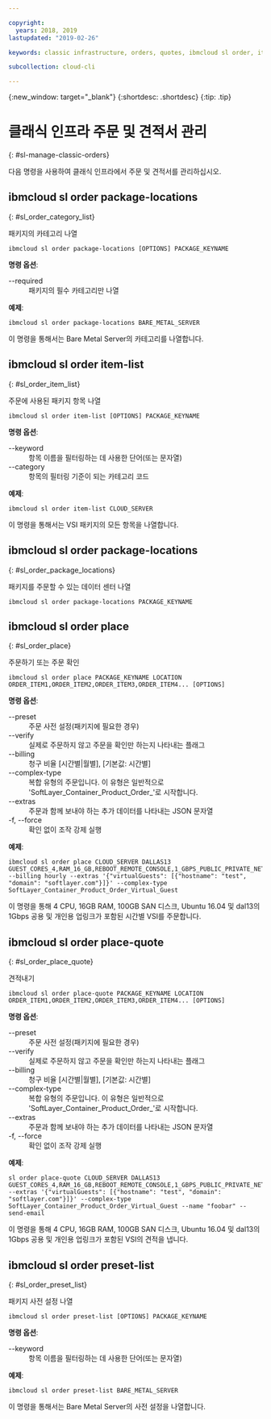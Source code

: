 ```yaml
---

copyright:
  years: 2018, 2019
lastupdated: "2019-02-26"

keywords: classic infrastructure, orders, quotes, ibmcloud sl order, item-list, package-locations

subcollection: cloud-cli

---
```


{:new_window: target="_blank"}
{:shortdesc: .shortdesc}
{:tip: .tip}

# 클래식 인프라 주문 및 견적서 관리
{: #sl-manage-classic-orders}

다음 명령을 사용하여 클래식 인프라에서 주문 및 견적서를 관리하십시오.

## ibmcloud sl order package-locations
{: #sl_order_category_list}

패키지의 카테고리 나열
```
ibmcloud sl order package-locations [OPTIONS] PACKAGE_KEYNAME
```

<strong>명령 옵션</strong>:
<dl>
<dt>--required</dt>
<dd>패키지의 필수 카테고리만 나열</dd>
</dl>

**예제**:
```
ibmcloud sl order package-locations BARE_METAL_SERVER
```
이 명령을 통해서는 Bare Metal Server의 카테고리를 나열합니다.

## ibmcloud sl order item-list
{: #sl_order_item_list}

주문에 사용된 패키지 항목 나열
```
ibmcloud sl order item-list [OPTIONS] PACKAGE_KEYNAME
```

<strong>명령 옵션</strong>:
<dl>
<dt>--keyword</dt>
<dd>항목 이름을 필터링하는 데 사용한 단어(또는 문자열)</dd>
<dt>--category</dt>
<dd>항목의 필터링 기준이 되는 카테고리 코드</dd>
</dl>

**예제**:
```
ibmcloud sl order item-list CLOUD_SERVER
```
이 명령을 통해서는 VSI 패키지의 모든 항목을 나열합니다.

## ibmcloud sl order package-locations
{: #sl_order_package_locations}

패키지를 주문할 수 있는 데이터 센터 나열
```
ibmcloud sl order package-locations PACKAGE_KEYNAME
```

## ibmcloud sl order place
{: #sl_order_place}

주문하기 또는 주문 확인
```
ibmcloud sl order place PACKAGE_KEYNAME LOCATION ORDER_ITEM1,ORDER_ITEM2,ORDER_ITEM3,ORDER_ITEM4... [OPTIONS]
```

<strong>명령 옵션</strong>:
<dl>
<dt>--preset</dt>
<dd>주문 사전 설정(패키지에 필요한 경우)</dd>
<dt>--verify</dt>
<dd>실제로 주문하지 않고 주문을 확인만 하는지 나타내는 플래그</dd>
<dt>--billing</dt>
<dd>청구 비율 [시간별|월별], [기본값: 시간별]</dd>
<dt>--complex-type</dt>
<dd>복합 유형의 주문입니다. 이 유형은 일반적으로 'SoftLayer_Container_Product_Order_'로 시작합니다.</dd>
<dt>--extras</dt>
<dd>주문과 함께 보내야 하는 추가 데이터를 나타내는 JSON 문자열</dd>
<dt>-f, --force</dt>
<dd>확인 없이 조작 강제 실행</dd>
</dl>

**예제**:
```
ibmcloud sl order place CLOUD_SERVER DALLAS13 GUEST_CORES_4,RAM_16_GB,REBOOT_REMOTE_CONSOLE,1_GBPS_PUBLIC_PRIVATE_NETWORK_UPLINKS,BANDWIDTH_0_GB_2,1_IP_ADDRESS,GUEST_DISK_100_GB_SAN,OS_UBUNTU_16_04_LTS_XENIAL_XERUS_MINIMAL_64_BIT_FOR_VSI,MONITORING_HOST_PING,NOTIFICATION_EMAIL_AND_TICKET,AUTOMATED_NOTIFICATION,UNLIMITED_SSL_VPN_USERS_1_PPTP_VPN_USER_PER_ACCOUNT,NESSUS_VULNERABILITY_ASSESSMENT_REPORTING --billing hourly --extras '{"virtualGuests": [{"hostname": "test", "domain": "softlayer.com"}]}' --complex-type SoftLayer_Container_Product_Order_Virtual_Guest
```
이 명령을 통해 4 CPU, 16GB RAM, 100GB SAN 디스크, Ubuntu 16.04 및 dal13의 1Gbps 공용 및 개인용 업링크가 포함된 시간별 VSI를 주문합니다.

## ibmcloud sl order place-quote
{: #sl_order_place_quote}

견적내기
```
ibmcloud sl order place-quote PACKAGE_KEYNAME LOCATION ORDER_ITEM1,ORDER_ITEM2,ORDER_ITEM3,ORDER_ITEM4... [OPTIONS]
```

<strong>명령 옵션</strong>:
<dl>
<dt>--preset</dt>
<dd>주문 사전 설정(패키지에 필요한 경우)</dd>
<dt>--verify</dt>
<dd>실제로 주문하지 않고 주문을 확인만 하는지 나타내는 플래그</dd>
<dt>--billing</dt>
<dd>청구 비율 [시간별|월별], [기본값: 시간별]</dd>
<dt>--complex-type</dt>
<dd>복합 유형의 주문입니다. 이 유형은 일반적으로 'SoftLayer_Container_Product_Order_'로 시작합니다.</dd>
<dt>--extras</dt>
<dd>주문과 함께 보내야 하는 추가 데이터를 나타내는 JSON 문자열</dd>
<dt>-f, --force</dt>
<dd>확인 없이 조작 강제 실행</dd>
</dl>

**예제**:
```
sl order place-quote CLOUD_SERVER DALLAS13 GUEST_CORES_4,RAM_16_GB,REBOOT_REMOTE_CONSOLE,1_GBPS_PUBLIC_PRIVATE_NETWORK_UPLINKS,BANDWIDTH_0_GB_2,1_IP_ADDRESS,GUEST_DISK_100_GB_SAN,OS_UBUNTU_16_04_LTS_XENIAL_XERUS_MINIMAL_64_BIT_FOR_VSI,MONITORING_HOST_PING,NOTIFICATION_EMAIL_AND_TICKET,AUTOMATED_NOTIFICATION,UNLIMITED_SSL_VPN_USERS_1_PPTP_VPN_USER_PER_ACCOUNT,NESSUS_VULNERABILITY_ASSESSMENT_REPORTING --extras '{"virtualGuests": [{"hostname": "test", "domain": "softlayer.com"}]}' --complex-type SoftLayer_Container_Product_Order_Virtual_Guest --name "foobar" --send-email
```
이 명령을 통해 4 CPU, 16GB RAM, 100GB SAN 디스크, Ubuntu 16.04 및 dal13의 1Gbps 공용 및 개인용 업링크가 포함된 VSI의 견적을 냅니다.

## ibmcloud sl order preset-list
{: #sl_order_preset_list}

패키지 사전 설정 나열
```
ibmcloud sl order preset-list [OPTIONS] PACKAGE_KEYNAME
```

<strong>명령 옵션</strong>:
<dl>
<dt>--keyword</dt>
<dd>항목 이름을 필터링하는 데 사용한 단어(또는 문자열)</dd>
</dl>

**예제**:
```
ibmcloud sl order preset-list BARE_METAL_SERVER
```
이 명령을 통해서는 Bare Metal Server의 사전 설정을 나열합니다.
